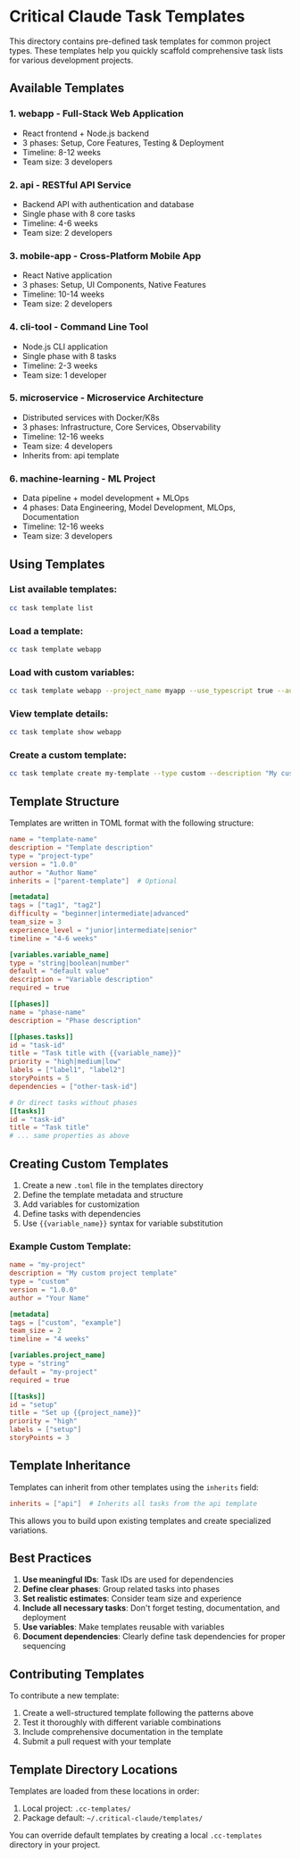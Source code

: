 # Critical Claude Task Templates

This directory contains pre-defined task templates for common project types. These templates help you quickly scaffold comprehensive task lists for various development projects.

## Available Templates

### 1. **webapp** - Full-Stack Web Application
- React frontend + Node.js backend
- 3 phases: Setup, Core Features, Testing & Deployment
- Timeline: 8-12 weeks
- Team size: 3 developers

### 2. **api** - RESTful API Service
- Backend API with authentication and database
- Single phase with 8 core tasks
- Timeline: 4-6 weeks
- Team size: 2 developers

### 3. **mobile-app** - Cross-Platform Mobile App
- React Native application
- 3 phases: Setup, UI Components, Native Features
- Timeline: 10-14 weeks
- Team size: 2 developers

### 4. **cli-tool** - Command Line Tool
- Node.js CLI application
- Single phase with 8 tasks
- Timeline: 2-3 weeks
- Team size: 1 developer

### 5. **microservice** - Microservice Architecture
- Distributed services with Docker/K8s
- 3 phases: Infrastructure, Core Services, Observability
- Timeline: 12-16 weeks
- Team size: 4 developers
- Inherits from: api template

### 6. **machine-learning** - ML Project
- Data pipeline + model development + MLOps
- 4 phases: Data Engineering, Model Development, MLOps, Documentation
- Timeline: 12-16 weeks
- Team size: 3 developers

## Using Templates

### List available templates:
```bash
cc task template list
```

### Load a template:
```bash
cc task template webapp
```

### Load with custom variables:
```bash
cc task template webapp --project_name myapp --use_typescript true --auth_type oauth
```

### View template details:
```bash
cc task template show webapp
```

### Create a custom template:
```bash
cc task template create my-template --type custom --description "My custom template"
```

## Template Structure

Templates are written in TOML format with the following structure:

```toml
name = "template-name"
description = "Template description"
type = "project-type"
version = "1.0.0"
author = "Author Name"
inherits = ["parent-template"]  # Optional

[metadata]
tags = ["tag1", "tag2"]
difficulty = "beginner|intermediate|advanced"
team_size = 3
experience_level = "junior|intermediate|senior"
timeline = "4-6 weeks"

[variables.variable_name]
type = "string|boolean|number"
default = "default value"
description = "Variable description"
required = true

[[phases]]
name = "phase-name"
description = "Phase description"

[[phases.tasks]]
id = "task-id"
title = "Task title with {{variable_name}}"
priority = "high|medium|low"
labels = ["label1", "label2"]
storyPoints = 5
dependencies = ["other-task-id"]

# Or direct tasks without phases
[[tasks]]
id = "task-id"
title = "Task title"
# ... same properties as above
```

## Creating Custom Templates

1. Create a new `.toml` file in the templates directory
2. Define the template metadata and structure
3. Add variables for customization
4. Define tasks with dependencies
5. Use `{{variable_name}}` syntax for variable substitution

### Example Custom Template:

```toml
name = "my-project"
description = "My custom project template"
type = "custom"
version = "1.0.0"
author = "Your Name"

[metadata]
tags = ["custom", "example"]
team_size = 2
timeline = "4 weeks"

[variables.project_name]
type = "string"
default = "my-project"
required = true

[[tasks]]
id = "setup"
title = "Set up {{project_name}}"
priority = "high"
labels = ["setup"]
storyPoints = 3
```

## Template Inheritance

Templates can inherit from other templates using the `inherits` field:

```toml
inherits = ["api"]  # Inherits all tasks from the api template
```

This allows you to build upon existing templates and create specialized variations.

## Best Practices

1. **Use meaningful IDs**: Task IDs are used for dependencies
2. **Define clear phases**: Group related tasks into phases
3. **Set realistic estimates**: Consider team size and experience
4. **Include all necessary tasks**: Don't forget testing, documentation, and deployment
5. **Use variables**: Make templates reusable with variables
6. **Document dependencies**: Clearly define task dependencies for proper sequencing

## Contributing Templates

To contribute a new template:

1. Create a well-structured template following the patterns above
2. Test it thoroughly with different variable combinations
3. Include comprehensive documentation in the template
4. Submit a pull request with your template

## Template Directory Locations

Templates are loaded from these locations in order:
1. Local project: `.cc-templates/`
2. Package default: `~/.critical-claude/templates/`

You can override default templates by creating a local `.cc-templates` directory in your project.